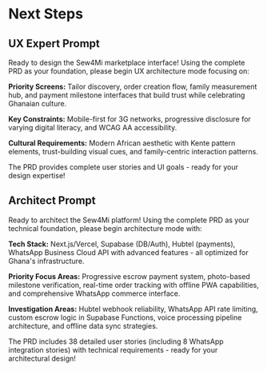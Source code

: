 # Next Steps

## UX Expert Prompt

Ready to design the Sew4Mi marketplace interface! Using the complete PRD as your foundation, please begin UX architecture mode focusing on:

**Priority Screens:** Tailor discovery, order creation flow, family measurement hub, and payment milestone interfaces that build trust while celebrating Ghanaian culture.

**Key Constraints:** Mobile-first for 3G networks, progressive disclosure for varying digital literacy, and WCAG AA accessibility.

**Cultural Requirements:** Modern African aesthetic with Kente pattern elements, trust-building visual cues, and family-centric interaction patterns.

The PRD provides complete user stories and UI goals - ready for your design expertise!

## Architect Prompt  

Ready to architect the Sew4Mi platform! Using the complete PRD as your technical foundation, please begin architecture mode with:

**Tech Stack:** Next.js/Vercel, Supabase (DB/Auth), Hubtel (payments), WhatsApp Business Cloud API with advanced features - all optimized for Ghana's infrastructure.

**Priority Focus Areas:** Progressive escrow payment system, photo-based milestone verification, real-time order tracking with offline PWA capabilities, and comprehensive WhatsApp commerce interface.

**Investigation Areas:** Hubtel webhook reliability, WhatsApp API rate limiting, custom escrow logic in Supabase Functions, voice processing pipeline architecture, and offline data sync strategies.

The PRD includes 38 detailed user stories (including 8 WhatsApp integration stories) with technical requirements - ready for your architectural design!